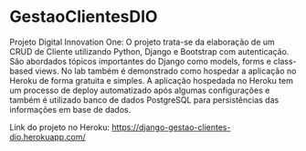 # GestaoClientesDIO
Projeto Digital Innovation One: O projeto trata-se da elaboração de um CRUD de Cliente utilizando Python, Django e Bootstrap com autenticação. São abordados tópicos importantes do Django como models, forms e class-based views. No lab também é demonstrado como hospedar a aplicação no Heroku de forma gratuita e simples. A aplicação hospedada no Heroku tem um processo de deploy automatizado após algumas configurações e também é utilizado banco de dados PostgreSQL para persistências das informações em base de dados.

Link do projeto no Heroku: https://django-gestao-clientes-dio.herokuapp.com/


